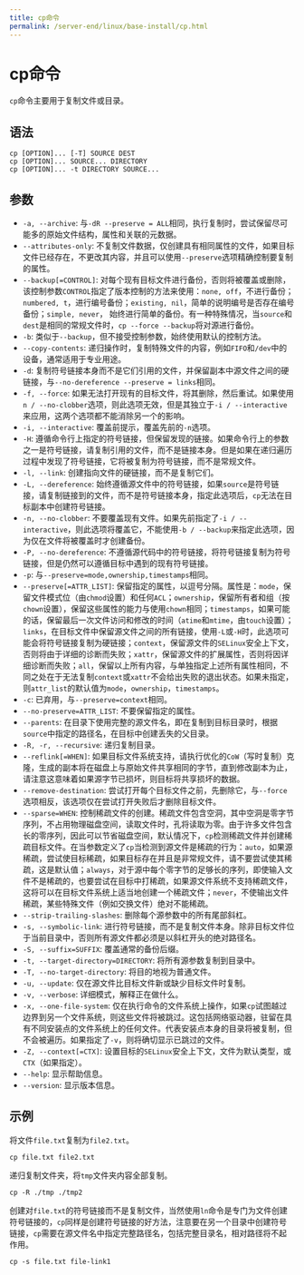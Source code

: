 ```yaml
---
title: cp命令
permalink: /server-end/linux/base-install/cp.html
---
```


# cp命令

`cp`命令主要用于复制文件或目录。

## 语法

```shell
cp [OPTION]... [-T] SOURCE DEST
cp [OPTION]... SOURCE... DIRECTORY
cp [OPTION]... -t DIRECTORY SOURCE...
```

## 参数

- `-a, --archive`: 与`-dR --preserve = ALL`相同，执行复制时，尝试保留尽可能多的原始文件结构，属性和关联的元数据。
- `--attributes-only`: 不复制文件数据，仅创建具有相同属性的文件，如果目标文件已经存在，不更改其内容，并且可以使用`--preserve`选项精确控制要复制的属性。
- `--backup[=CONTROL]`: 对每个现有目标文件进行备份，否则将被覆盖或删除，该控制参数`CONTROL`指定了版本控制的方法来使用：`none, off`，不进行备份；`numbered, t`，进行编号备份；`existing, nil`，简单的说明编号是否存在编号备份；`simple, never`， 始终进行简单的备份。有一种特殊情况，当`source`和`dest`是相同的常规文件时，`cp --force --backup`将对源进行备份。
- `-b`: 类似于`--backup`，但不接受控制参数，始终使用默认的控制方法。
- `--copy-contents`: 递归操作时，复制特殊文件的内容，例如`FIFO`和`/dev`中的设备，通常适用于专业用途。
- `-d`: 复制符号链接本身而不是它们引用的文件，并保留副本中源文件之间的硬链接，与`--no-dereference --preserve = links`相同。
- `-f, --force`: 如果无法打开现有的目标文件，将其删除，然后重试。如果使用`n / --no-clobber`选项，则此选项无效，但是其独立于`-i / --interactive`来应用，这两个选项都不能消除另一个的影响。
- `-i, --interactive`: 覆盖前提示，覆盖先前的`-n`选项。
- `-H`: 遵循命令行上指定的符号链接，但保留发现的链接。如果命令行上的参数之一是符号链接，请复制引用的文件，而不是链接本身。但是如果在递归遍历过程中发现了符号链接，它将被复制为符号链接，而不是常规文件。
- `-l, --link`: 创建指向文件的硬链接，而不是复制它们。
- `-L, --dereference`: 始终遵循源文件中的符号链接，如果`source`是符号链接，请复制链接到的文件，而不是符号链接本身，指定此选项后，`cp`无法在目标副本中创建符号链接。
- `-n, --no-clobber`: 不要覆盖现有文件。如果先前指定了`-i / --interactive`，则此选项将覆盖它，不能使用`-b / --backup`来指定此选项，因为仅在文件将被覆盖时才创建备份。
- `-P, --no-dereference`: 不遵循源代码中的符号链接，将符号链接复制为符号链接，但是仍然可以遵循目标中遇到的现有符号链接。
- `-p`: 与`--preserve=mode,ownership,timestamps`相同。
- `--preserve[=ATTR_LIST]`: 保留指定的属性，以逗号分隔。属性是：`mode`，保留文件模式位（由`chmod`设置）和任何`ACL`；`ownership`，保留所有者和组（按`chown`设置），保留这些属性的能力与使用`chown`相同；`timestamps`，如果可能的话，保留最后一次文件访问和修改的时间（`atime`和`mtime`，由`touch`设置）；`links`，在目标文件中保留源文件之间的所有链接，使用`-L`或`-H`时，此选项可能会将符号链接复制为硬链接；`context`，保留源文件的`SELinux`安全上下文，否则将由于详细的诊断而失败；`xattr`，保留源文件的扩展属性，否则将因详细诊断而失败；`all`，保留以上所有内容，与单独指定上述所有属性相同，不同之处在于无法复制`context`或`xattr`不会给出失败的退出状态。如果未指定，则`attr_list`的默认值为`mode`，`ownership`，`timestamps`。
- `-c`: 已弃用，与`--preserve=context`相同。
- `--no-preserve=ATTR_LIST`: 不要保留指定的属性。
- `--parents`: 在目录下使用完整的源文件名，即在复制到目标目录时，根据`source`中指定的路径名，在目标中创建丢失的父目录。
- `-R, -r, --recursive`: 递归复制目录。
- `--reflink[=WHEN]`: 如果目标文件系统支持，请执行优化的`CoW`（写时复制）克隆，生成的副本将在磁盘上与原始文件共享相同的字节，直到修改副本为止，请注意这意味着如果源字节已损坏，则目标将共享损坏的数据。
- `--remove-destination`: 尝试打开每个目标文件之前，先删除它，与`--force`选项相反，该选项仅在尝试打开失败后才删除目标文件。
- `--sparse=WHEN`: 控制稀疏文件的创建。稀疏文件包含空洞，其中空洞是零字节序列，不占用物理磁盘空间，读取文件时，孔将读取为零。由于许多文件包含长的零序列，因此可以节省磁盘空间，默认情况下，`cp`检测稀疏文件并创建稀疏目标文件。在当参数定义了`cp`当检测到源文件是稀疏的行为：`auto`，如果源稀疏，尝试使目标稀疏，如果目标存在并且是非常规文件，请不要尝试使其稀疏，这是默认值；`always`，对于源中每个零字节的足够长的序列，即使输入文件不是稀疏的，也要尝试在目标中打稀疏，如果源文件系统不支持稀疏文件，这将可以在目标文件系统上适当地创建一个稀疏文件；`never`，不使输出文件稀疏，某些特殊文件（例如交换文件）绝对不能稀疏。
- `--strip-trailing-slashes`: 删除每个源参数中的所有尾部斜杠。
- `-s, --symbolic-link`: 进行符号链接，而不是复制文件本身。除非目标文件位于当前目录中，否则所有源文件都必须是以斜杠开头的绝对路径名。
- `-S, --suffix=SUFFIX`: 覆盖通常的备份后缀。
- `-t, --target-directory=DIRECTORY`: 将所有源参数复制到目录中。
- `-T, --no-target-directory`: 将目的地视为普通文件。
- `-u, --update`: 仅在源文件比目标文件新或缺少目标文件时复制。
- `-v, --verbose`: 详细模式，解释正在做什么。
- `-x, --one-file-system`: 仅在执行命令的文件系统上操作，如果`cp`试图越过边界到另一个文件系统，则这些文件将被跳过。这包括网络驱动器，驻留在具有不同安装点的文件系统上的任何文件。代表安装点本身的目录将被复制，但不会被遍历。如果指定了`-v`，则将确切显示已跳过的文件。
- `-Z, --context[=CTX]`: 设置目标的`SELinux`安全上下文，文件为默认类型，或`CTX`（如果指定）。
- `--help`: 显示帮助信息。
- `--version`: 显示版本信息。

## 示例

将文件`file.txt`复制为`file2.txt`。

```shell
cp file.txt file2.txt
```

递归复制文件夹，将`tmp`文件夹内容全部复制。

```shell
cp -R ./tmp ./tmp2
```

创建对`file.txt`的符号链接而不是复制文件，当然使用`ln`命令是专门为文件创建符号链接的，`cp`同样是创建符号链接的好方法，注意要在另一个目录中创建符号链接，`cp`需要在源文件名中指定完整路径名，包括完整目录名，相对路径将不起作用。

```shell
cp -s file.txt file-link1
```

